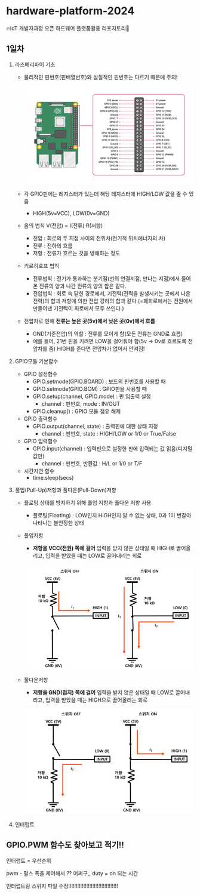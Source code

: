 # hardware-platform-2024
:fire:IoT 개발자과정 오픈 하드웨어 플랫폼활용 리포지토리:rocket:

## 1일차
1. 라즈베리파이 기초

	- 물리적인 핀번호(핀배열번호)와 실질적인 핀번호는 다르기 때문에 주의!

		![rpi핀맵](https://raw.githubusercontent.com/guswlrla/hardware-platform-2024/main/images/gpio.png)

	- 각 GPIO핀에는 레지스터가 있는데 해당 레지스터에 HIGH/LOW 값을 줄 수 있음
		- HIGH(5v=VCC), LOW(0v=GND)
	- 옴의 법칙 V(전압) = I(전류)·R(저항)
		- 전압 : 회로의 두 지점 사이의 전위차(전기적 위치에너지의 차)
		- 전류 : 전하의 흐름
		- 저항 : 전류가 흐르는 것을 방해하는 정도
	- 키르히호프 법칙
		- 전류법칙 : 전기가 통과하는 분기점(선의 연결지점, 만나는 지점)에서 들어온 전류의 양과 나간 전류의 양의 합은 같다.
		- 전압법칙 : 회로 속 닫힌 경로에서, 기전력(전력을 발생시키는 곳에서 나온 전력)의 합과 저항에 의한 전압 강하의 합과 같다.(=폐회로에서는 전원에서 만들어낸 기전력이 회로에서 모두 쓰인다.)
	- 전압차로 인해 **전류는 높은 곳(5v)에서 낮은 곳(0v)에서 흐름**
		- GND(기준전압)의 역할 : 전류를 모이게 함(모든 전류는 GND로 흐름)
		- 예를 들어, 21번 핀을 키려면 LOW을 걸어줘야 함(5v -> 0v로 흐르도록 전압차를 줌) HIGH를 준다면 전압차가 없어서 안켜짐!

2. GPIO모둘 기본함수

	- GPIO 설정함수
		- GPIO.setmode(GPIO.BOARD) : 보드의 핀번호를 사용할 때
		- GPIO.setmode(GPIO.BCM) : GPIO핀을 사용할 때
		- GPIO.setup(channel, GPIO.mode) : 핀 입출력 설정
			- channel : 핀번호, mode : IN/OUT
		- GPIO.cleanup() : GPIO 모듈 점유 해제
	- GPIO 출력함수
		- GPIO.output(channel, state) : 출력핀에 대한 상태 지정
			- channel : 핀번호, state : HIGH/LOW or 1/0 or True/False
	- GPIO 입력함수
		- GPIO.input(channel) : 입력핀으로 설정한 핀에 입력되는 값 읽음(디지털 값만)
			- channel : 핀번호, 반환값 : H/L or 1/0 or T/F
	- 시간지연 함수
		- time.sleep(secs)

3. 풀업(Pull-Up)저항과 풀다운(Pull-Down)저항

	- 플로팅 상태를 방지하기 위해 풀업 저항과 풀다운 저항 사용
		- 플로팅(Floating) : LOW인지 HIGH인지 알 수 없는 상태, 0과 1이 번갈아 나타나는 불안정한 상태
	- 풀업저항
		- **저항을 VCC(전원) 쪽에 걸어** 입력을 받지 않은 상태일 때 HIGH로 끌어올리고, 입력을 받았을 때는 LOW로 끌어내리는 회로

		![풀업](https://raw.githubusercontent.com/guswlrla/hardware-platform-2024/main/images/pull-up.png)

	- 풀다운저항
		- **저항을 GND(접지) 쪽에 걸어** 입력을 받지 않은 상태일 때 LOW로 끌어내리고, 입력을 받았을 때는 HIGH으로 끌어올리는 회로

		![풀다운](https://raw.githubusercontent.com/guswlrla/hardware-platform-2024/main/images/pull-down.png)

4. 인터럽트



GPIO.PWM 함수도 찾아보고 적기!!
----------------------------------------------------------------------------------------------------------------------------------


인터럽트 = 우선순위

pwm - 펄스 폭을 제어해서 ?? 어쩌구,, 
duty = on 되는 시간

인터럽트랑 스위치 파일 수정!!!!!!!!!!!!!!!!!!!!!!!!!!!!!!!!!
